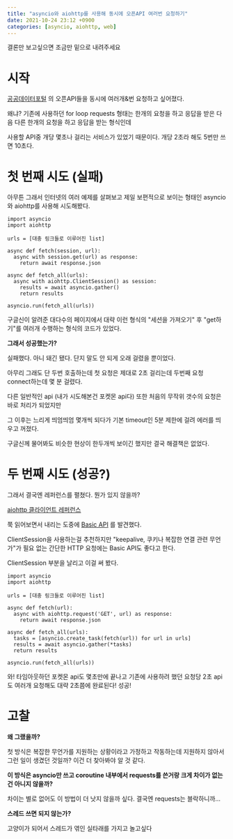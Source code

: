 ```yaml
---
title: "asyncio와 aiohttp를 사용해 동시에 오픈API 여러번 요청하기"
date: 2021-10-24 23:12 +0900
categories: [asyncio, aiohttp, web]
---
```


결론만 보고싶으면 조금만 밑으로 내려주세요

# 시작

[공공데이터포털](https://www.data.go.kr/) 의 오픈API들을 동시에 여러개&번 요청하고 싶어졌다.

왜냐? 기존에 사용하던 for loop requests 형태는 한개의 요청을 하고 응답을 받은 다음 다른 한개의 요청을 하고 응답을 받는 형식인데

사용할 API중 개당 몇초나 걸리는 서비스가 있었기 때문이다. 개당 2초라 해도 5번만 쓰면 10초다.

# 첫 번째 시도 (실패)

아무튼 그래서 인터넷의 여러 예제를 살펴보고 제일 보편적으로 보이는 형태인 asyncio와 aiohttp를 사용해 시도해봤다.

```
import asyncio
import aiohttp

urls = [대충 링크들로 이루어진 list]

async def fetch(session, url):
  async with session.get(url) as response:
    return await response.json
    
async def fetch_all(urls):
  async with aiohttp.ClientSession() as session:
    results = await asyncio.gather()
    return results
    
asyncio.run(fetch_all(urls))
```

구글신이 알려준 대다수의 페이지에서 대략 이런 형식의 "세션을 가져오기" 후 "get하기"를 여러개 수행하는 형식의 코드가 있었다.

__그래서 성공했는가?__

실패했다. 아니 돼긴 됐다. 단지 말도 안 되게 오래 걸렸을 뿐이었다.

아무리 그래도 단 두번 호출하는데 첫 요청은 제대로 2초 걸리는데 두번째 요청 connect하는데 몇 분 걸렸다.

다른 일반적인 api (내가 시도해본건 포켓몬 api다) 또한 처음의 무작위 갯수의 요청은 바로 처리가 되었지만

그 이후는 느리게 띄엄띄엄 몇개씩 되다가 기본 timeout인 5분 제한에 걸려 에러를 띄우고 꺼졌다.

구글신께 물어봐도 비슷한 현상이 한두개씩 보이긴 했지만 결국 해결책은 없었다.

# 두 번째 시도 (성공?)

그래서 결국엔 레퍼런스를 펼쳤다. 뭔가 있지 않을까?

[aiohttp 클라이언트 레퍼런스](https://docs.aiohttp.org/en/stable/client_reference.html)

쭉 읽어보면서 내리는 도중에 [Basic API](https://docs.aiohttp.org/en/stable/client_reference.html#basic-api) 를 발견했다.

ClientSession을 사용하는걸 추천하지만 "keepalive, 쿠키나 복잡한 연결 관련 무언가"가 필요 없는 간단한 HTTP 요청에는 Basic API도 좋다고 한다.

ClientSession 부분을 날리고 이걸 써 봤다.

```
import asyncio
import aiohttp

urls = [대충 링크들로 이루어진 list]

async def fetch(url):
  async with aiohttp.request('GET', url) as response:
    return await response.json
    
async def fetch_all(urls):
  tasks = [asyncio.create_task(fetch(url)) for url in urls]
  results = await asyncio.gather(*tasks)
  return results
    
asyncio.run(fetch_all(urls))
```

와! 타임아웃하던 포켓몬 api도 몇초만에 끝나고 기존에 사용하려 했던 요청당 2초 api도 여러개 요청해도 대략 2초쯤에 완료된다! 성공!

# 고찰

__왜 그랬을까?__

첫 방식은 복잡한 무언가를 지원하는 상황이라고 가정하고 작동하는데 지원하지 않아서 그런 일이 생겼던 것일까? 이건 더 찾아봐야 알 것 같다.

__이 방식은 asyncio만 쓰고 coroutine 내부에서 requests를 쓴거랑 크게 차이가 없는건 아니지 않을까?__

차이는 별로 없어도 이 방법이 더 낫지 않을까 싶다. 결국엔 requests는 블락하니까...

__스레드 쓰면 되지 않는가?__

고양이가 되어서 스레드가 엮인 실타래를 가지고 놀고싶다
